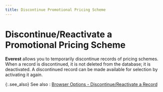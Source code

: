 ```yaml
---
title: Discontinue Promotional Pricing Scheme
---
```


# Discontinue/Reactivate a Promotional Pricing Scheme


**Everest** allows you to temporarily  discontinue records of pricing schemes. When a record is discontinued,  it is not deleted from the database; it is deactivated. A discontinued  record can be made available for selection by activating it again.


{:.see_also}
See also
: [Browser  Options - Discontinue/Reactivate a Record]({{site.wwe_chm}}/everest-client/ui/browsers/options/discontinue-reactivate-a-record/browser_options_-_discontinue_reactivate_a_record.html)
